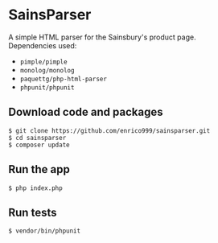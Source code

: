 # SainsParser

A simple HTML parser for the Sainsbury's product page.  
Dependencies used:
* `pimple/pimple`  
* `monolog/monolog`  
* `paquettg/php-html-parser`  
* `phpunit/phpunit`  

## Download code and packages

`$ git clone https://github.com/enrico999/sainsparser.git`  
`$ cd sainsparser`  
`$ composer update`  

## Run the app

`$ php index.php`

## Run tests

`$ vendor/bin/phpunit`
